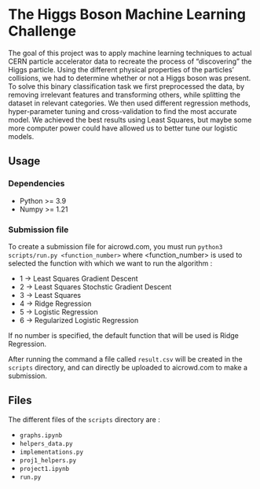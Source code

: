# The Higgs Boson Machine Learning Challenge

The goal of this project was to apply machine learning techniques to actual CERN particle accelerator data to recreate the process of “discovering” the Higgs particle. Using the different physical properties of the particles’ collisions, we had to determine whether or not a Higgs boson was present. To solve this binary classification task we first preprocessed the data, by removing irrelevant features and transforming others, while splitting the dataset in relevant categories. We then used different regression methods, hyper-parameter tuning and cross-validation to find the most accurate model. We achieved the best results using Least Squares, but maybe some more computer power could have allowed us to better tune our logistic models.

## Usage
### Dependencies
* Python >= 3.9
* Numpy >= 1.21
### Submission file
To create a submission file for aicrowd.com, you must run `python3 scripts/run.py <function_number>` where <function_number> is used to selected the function with which we want to run the algorithm :
* 1 -> Least Squares Gradient Descent
* 2 -> Least Squares Stochstic Gradient Descent
* 3 -> Least Squares
* 4 -> Ridge Regression
* 5 -> Logistic Regression
* 6 -> Regularized Logistic Regression 

If no number is specified, the default function that will be used is Ridge Regression.

After running the command a file called `result.csv` will be created in the `scripts` directory, and can directly be uploaded to aicrowd.com to make a submission.

## Files
The different files of the `scripts` directory are :
* `graphs.ipynb`
* `helpers_data.py`
* `implementations.py`
* `proj1_helpers.py`
* `project1.ipynb`
* `run.py`
